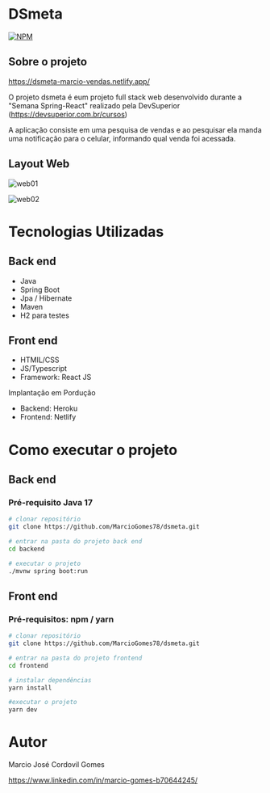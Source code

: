 # DSmeta

[![NPM](https://img.shields.ionpm/1/react)](https://github.com/MarcioGomes78/dsmeta/blob/main/LICENCE)

## Sobre o projeto
https://dsmeta-marcio-vendas.netlify.app/

O projeto dsmeta é eum projeto full stack web desenvolvido durante a "Semana Spring-React" realizado pela DevSuperior (https://devsuperior.com.br/cursos)

A aplicação consiste em uma pesquisa de vendas e ao pesquisar ela manda uma notificação para o celular, informando qual venda foi acessada.

## Layout Web
![web01](https://user-images.githubusercontent.com/107900395/180667212-0d199388-345a-4df5-823a-a6c9e05e8334.png)

![web02](https://user-images.githubusercontent.com/107900395/180667377-446bd319-c683-4124-aeef-635898f62758.png)

# Tecnologias Utilizadas
## Back end 

- Java
- Spring Boot
- Jpa / Hibernate
- Maven
- H2 para testes

## Front end

- HTMIL/CSS
- JS/Typescript
- Framework: React JS

Implantação em Pordução

- Backend: Heroku
- Frontend: Netlify

# Como executar o projeto

## Back end

### Pré-requisito Java 17

```bash
# clonar repositório
git clone https://github.com/MarcioGomes78/dsmeta.git

# entrar na pasta do projeto back end
cd backend

# executar o projeto
./mvnw spring boot:run
```
## Front end

### Pré-requisitos: npm / yarn

```bash
# clonar repositório
git clone https://github.com/MarcioGomes78/dsmeta.git

# entrar na pasta do projeto frontend
cd frontend

# instalar dependências
yarn install

#executar o projeto 
yarn dev
```
# Autor 

Marcio José Cordovil Gomes

https://www.linkedin.com/in/marcio-gomes-b70644245/

